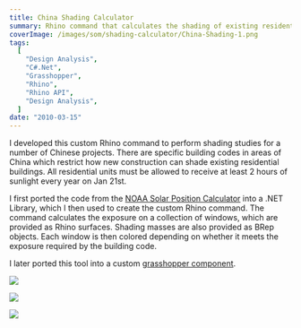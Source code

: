```yaml
---
title: China Shading Calculator
summary: Rhino command that calculates the shading of existing residential units by new construction
coverImage: /images/som/shading-calculator/China-Shading-1.png
tags:
  [
    "Design Analysis",
    "C#.Net",
    "Grasshopper",
    "Rhino",
    "Rhino API",
    "Design Analysis",
  ]
date: "2010-03-15"
---
```


I developed this custom Rhino command to perform shading studies for a number of Chinese projects. There are specific building codes in areas of China which restrict how new construction can shade existing residential buildings. All residential units must be allowed to receive at least 2 hours of sunlight every year on Jan 21st.

I first ported the code from the [NOAA Solar Position Calculator](http://www.esrl.noaa.gov/gmd/grad/solcalc/azel.html) into a .NET Library, which I then used to create the custom Rhino command. The command calculates the exposure on a collection of windows, which are provided as Rhino surfaces. Shading masses are also provided as BRep objects. Each window is then colored depending on whether it meets the exposure required by the building code.

I later ported this tool into a custom [grasshopper component](/projects/som/ghx-solar-position).

![](/images/som/shading-calculator/2012-04-11_220400.png)

![](/images/som/shading-calculator/2012-04-11_220202.png)

![](/images/som/shading-calculator/China-Shading-2.png)
